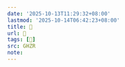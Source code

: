 ```yaml
---
date: '2025-10-13T11:29:32+08:00'
lastmod: '2025-10-14T06:42:23+08:00'
title: 󰢁
url: 󰢁
tags: [𢷒]
src: GHZR
note:
---
```

